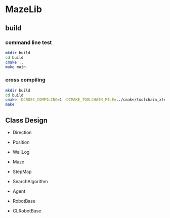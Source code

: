 # MazeLib

## build

### command line test

```sh
mkdir build
cd build
cmake ..
make main
```

### cross compiling

```sh
mkdir build
cd build
cmake -DCROSS_COMPILING=1 -DCMAKE_TOOLCHAIN_FILE=../cmake/toolchain_xtensa-esp32-elf.cmake ..
make
```

## Class Design

- Direction
- Position
- WallLog
- Maze

- StepMap
- SearchAlgorithm
- Agent
- RobotBase
- CLRobotBase
